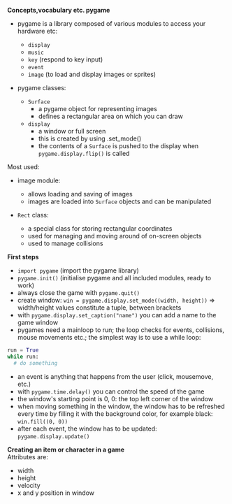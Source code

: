 **Concepts,vocabulary etc. pygame**  

* pygame is a library composed of various modules to access your hardware etc:
  * `display`
  * `music`
  * `key` (respond to key input)
  * `event`
  * `image` (to load and display images or sprites)

* pygame classes:
  * `Surface`
    * a pygame object for representing images
    * defines a rectangular area on which you can draw
  * `display`
    * a window or full screen
    * this is created by using .set_mode()
    * the contents of a `Surface` is pushed to the display when `pygame.display.flip()` is called

Most used:  
* image module:
  * allows loading and saving of images
  * images are loaded into `Surface` objects and can be manipulated

* `Rect` class:
  * a special class for storing rectangular coordinates
  * used for managing and moving around of on-screen objects
  * used to manage collisions

**First steps**  
  * `import pygame` (import the pygame library)
  * `pygame.init()` (initialise pygame and all included modules, ready to work)
  * always close the game with `pygame.quit()`
  * create window: `win = pygame.display.set_mode((width, height))` => width/height values constitute a tuple, between brackets
  * with `pygame.display.set_caption("name")` you can add a name to the game window
  * pygames need a mainloop to run; the loop checks for events, collisions, mouse movements etc.; the simplest way is to use a while loop:
  ```py
  run = True
  while run:
    # do something
  ```
  * an event is anything that happens from the user (click, mousemove, etc.)
  * with `pygame.time.delay()` you can control the speed of the game
  * the window's starting point is 0, 0: the top left corner of the window
  * when moving something in the window, the window has to be refreshed every time by filling it with the background color, for example black: `win.fill((0, 0))`
  * after each event, the window has to be updated: `pygame.display.update()`

**Creating an item or character in a game**  
Attributes are:
* width
* height
* velocity
* x and y position in window



